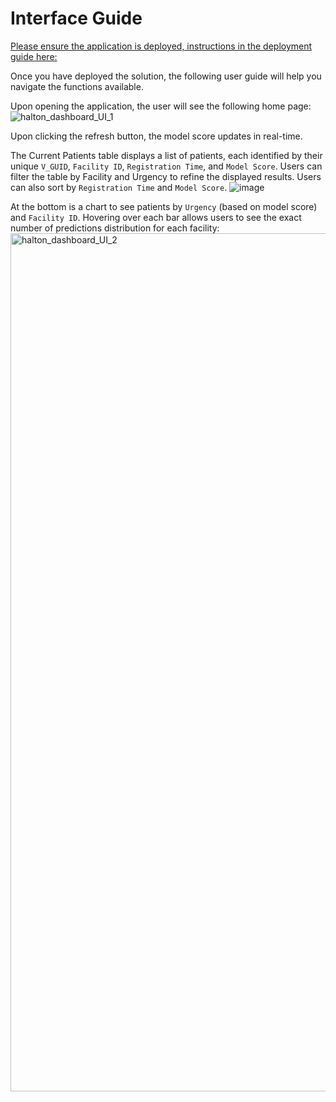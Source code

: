 # Interface Guide

[Please ensure the application is deployed, instructions in the
deployment guide here:](./deploymentGuide.md)

Once you have deployed the solution, the following user guide will help
you navigate the functions available.

Upon opening the application, the user will see the following home
page:
![halton_dashboard_UI_1](https://github.com/user-attachments/assets/20c66046-b7b7-4e75-8133-d393512e916d)


Upon clicking the refresh button, the model score updates in real-time.

The Current Patients table displays a list of patients, each identified by their unique `V_GUID`, `Facility ID`, `Registration Time`, and `Model Score`. Users can filter the table by Facility and Urgency to refine the displayed results. Users can also sort by `Registration Time` and `Model Score`.
![image](https://github.com/user-attachments/assets/e26ae06b-6a9c-44e4-8927-a6ca5716085a)


At the bottom is a chart to see patients by `Urgency` (based on model score) and `Facility ID`. Hovering over each bar allows users to see the exact number of predictions distribution for each facility:
<img width="1373" alt="halton_dashboard_UI_2" src="https://github.com/user-attachments/assets/ec013547-2ce0-4fe5-8061-e0e96f3ff129" />






